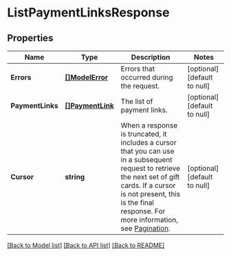 # ListPaymentLinksResponse

## Properties

 Name             | Type                                | Description                                                                                                                                                                                                                                                                                       | Notes                        
------------------|-------------------------------------|---------------------------------------------------------------------------------------------------------------------------------------------------------------------------------------------------------------------------------------------------------------------------------------------------|------------------------------
 **Errors**       | [**[]ModelError**](Error.md)        | Errors that occurred during the request.                                                                                                                                                                                                                                                          | [optional] [default to null] 
 **PaymentLinks** | [**[]PaymentLink**](PaymentLink.md) | The list of payment links.                                                                                                                                                                                                                                                                        | [optional] [default to null] 
 **Cursor**       | **string**                          | When a response is truncated, it includes a cursor that you can use in a subsequent request to retrieve the next set of gift cards. If a cursor is not present, this is the final response. For more information, see [Pagination](https://developer.squareup.com/docs/basics/api101/pagination). | [optional] [default to null] 

[[Back to Model list]](../README.md#documentation-for-models) [[Back to API list]](../README.md#documentation-for-api-endpoints) [[Back to README]](../README.md)

